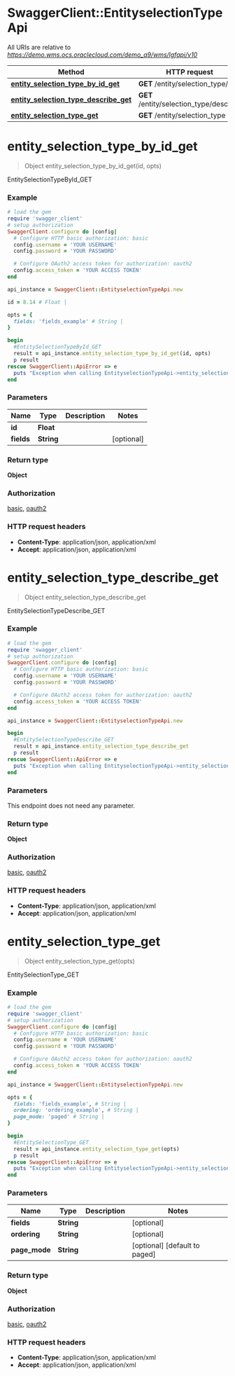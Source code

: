 # SwaggerClient::EntityselectionTypeApi

All URIs are relative to *https://demo.wms.ocs.oraclecloud.com/demo_a9/wms/lgfapi/v10*

Method | HTTP request | Description
------------- | ------------- | -------------
[**entity_selection_type_by_id_get**](EntityselectionTypeApi.md#entity_selection_type_by_id_get) | **GET** /entity/selection_type/{id} | EntitySelectionTypeById_GET
[**entity_selection_type_describe_get**](EntityselectionTypeApi.md#entity_selection_type_describe_get) | **GET** /entity/selection_type/describe | EntitySelectionTypeDescribe_GET
[**entity_selection_type_get**](EntityselectionTypeApi.md#entity_selection_type_get) | **GET** /entity/selection_type | EntitySelectionType_GET


# **entity_selection_type_by_id_get**
> Object entity_selection_type_by_id_get(id, opts)

EntitySelectionTypeById_GET



### Example
```ruby
# load the gem
require 'swagger_client'
# setup authorization
SwaggerClient.configure do |config|
  # Configure HTTP basic authorization: basic
  config.username = 'YOUR USERNAME'
  config.password = 'YOUR PASSWORD'

  # Configure OAuth2 access token for authorization: oauth2
  config.access_token = 'YOUR ACCESS TOKEN'
end

api_instance = SwaggerClient::EntityselectionTypeApi.new

id = 8.14 # Float | 

opts = { 
  fields: 'fields_example' # String | 
}

begin
  #EntitySelectionTypeById_GET
  result = api_instance.entity_selection_type_by_id_get(id, opts)
  p result
rescue SwaggerClient::ApiError => e
  puts "Exception when calling EntityselectionTypeApi->entity_selection_type_by_id_get: #{e}"
end
```

### Parameters

Name | Type | Description  | Notes
------------- | ------------- | ------------- | -------------
 **id** | **Float**|  | 
 **fields** | **String**|  | [optional] 

### Return type

**Object**

### Authorization

[basic](../README.md#basic), [oauth2](../README.md#oauth2)

### HTTP request headers

 - **Content-Type**: application/json, application/xml
 - **Accept**: application/json, application/xml



# **entity_selection_type_describe_get**
> Object entity_selection_type_describe_get

EntitySelectionTypeDescribe_GET



### Example
```ruby
# load the gem
require 'swagger_client'
# setup authorization
SwaggerClient.configure do |config|
  # Configure HTTP basic authorization: basic
  config.username = 'YOUR USERNAME'
  config.password = 'YOUR PASSWORD'

  # Configure OAuth2 access token for authorization: oauth2
  config.access_token = 'YOUR ACCESS TOKEN'
end

api_instance = SwaggerClient::EntityselectionTypeApi.new

begin
  #EntitySelectionTypeDescribe_GET
  result = api_instance.entity_selection_type_describe_get
  p result
rescue SwaggerClient::ApiError => e
  puts "Exception when calling EntityselectionTypeApi->entity_selection_type_describe_get: #{e}"
end
```

### Parameters
This endpoint does not need any parameter.

### Return type

**Object**

### Authorization

[basic](../README.md#basic), [oauth2](../README.md#oauth2)

### HTTP request headers

 - **Content-Type**: application/json, application/xml
 - **Accept**: application/json, application/xml



# **entity_selection_type_get**
> Object entity_selection_type_get(opts)

EntitySelectionType_GET



### Example
```ruby
# load the gem
require 'swagger_client'
# setup authorization
SwaggerClient.configure do |config|
  # Configure HTTP basic authorization: basic
  config.username = 'YOUR USERNAME'
  config.password = 'YOUR PASSWORD'

  # Configure OAuth2 access token for authorization: oauth2
  config.access_token = 'YOUR ACCESS TOKEN'
end

api_instance = SwaggerClient::EntityselectionTypeApi.new

opts = { 
  fields: 'fields_example', # String | 
  ordering: 'ordering_example', # String | 
  page_mode: 'paged' # String | 
}

begin
  #EntitySelectionType_GET
  result = api_instance.entity_selection_type_get(opts)
  p result
rescue SwaggerClient::ApiError => e
  puts "Exception when calling EntityselectionTypeApi->entity_selection_type_get: #{e}"
end
```

### Parameters

Name | Type | Description  | Notes
------------- | ------------- | ------------- | -------------
 **fields** | **String**|  | [optional] 
 **ordering** | **String**|  | [optional] 
 **page_mode** | **String**|  | [optional] [default to paged]

### Return type

**Object**

### Authorization

[basic](../README.md#basic), [oauth2](../README.md#oauth2)

### HTTP request headers

 - **Content-Type**: application/json, application/xml
 - **Accept**: application/json, application/xml



